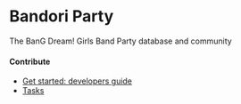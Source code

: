 # Bandori Party

The BanG Dream! Girls Band Party database and community

#### Contribute

- [Get started: developers guide](https://github.com/MagiCircles/MagiCircles/wiki/Developers-guide)
- [Tasks](https://github.com/MagiCircles/BanGDream/projects/1)
